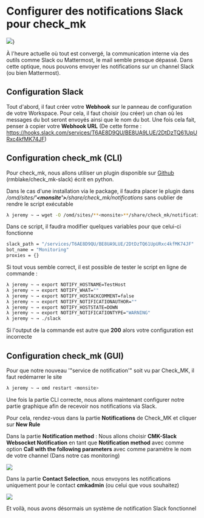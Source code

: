 # Configurer des notifications Slack pour check_mk

![](/monitoring/check_mk/screenshot_slack_monitoring.png)}

À l'heure actuelle où tout est convergé, la communication interne via
des outils comme Slack ou Mattermost, le mail semble presque dépassé.
Dans cette optique, nous pouvons envoyer les notifications sur un
channel Slack (ou bien Mattermost).

## Configuration Slack

Tout d'abord, il faut créer votre **Webhook** sur le panneau de
configuration de votre Workspace. Pour cela, il faut choisir (ou créer)
un chan où les messages du bot seront envoyés ainsi que le nom du bot.
Une fois cela fait, penser à copier votre **Webhook URL** (De cette
forme :
<https://hooks.slack.com/services/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>)

## Configuration check_mk (CLI)

Pour check_mk, nous allons utiliser un plugin disponible sur
[Github](https://github.com/rmblake/check_mk-slack)
(rmblake/check_mk-slack) écrit en python.

Dans le cas d'une installation via le package, il faudra placer le
plugin dans */omd/sites/**'<monsite'>**/share/check_mk/notifications*
sans oublier de rendre le script exécutable

```bash
λ jeremy ~ → wget -O /omd/sites/**<monsite>**/share/check_mk/notifications https://raw.githubusercontent.com/rmblake/check_mk-slack/master/slack && chmod +x /omd/sites/**<monsite>**/share/check_mk/notifications
```

Dans ce script, il faudra modifier quelques variables pour que celui-ci
fonctionne

```bash
slack_path = "/services/T6AE8D9QU/BE8UA9LUE/2DtDzTQ61UpURxc4kfMK74JF"
bot_name = "Monitoring"
proxies = {}
```

Si tout vous semble correct, il est possible de tester le script en
ligne de commande :

```bash
λ jeremy ~ → export NOTIFY_HOSTNAME=TestHost
λ jeremy ~ → export NOTIFY_WHAT=""
λ jeremy ~ → export NOTIFY_HOSTACKCOMMENT=false
λ jeremy ~ → export NOTIFY_NOTIFICATIONAUTHOR=""
λ jeremy ~ → export NOTIFY_HOSTSTATE=DOWN
λ jeremy ~ → export NOTIFY_NOTIFICATIONTYPE="WARNING"
λ jeremy ~ → ./slack
```

Si l'output de la commande est autre que **200** alors votre
configuration est incorrecte

## Configuration check_mk (GUI)

Pour que notre nouveau '"service de notification'" soit vu par Check_MK,
il faut redémarrer le site

```bash
λ jeremy ~ → omd restart <monsite>
```

Une fois la partie CLI correcte, nous allons maintenant configurer notre
partie graphique afin de recevoir nos notifications via Slack.

Pour cela, rendez-vous dans la partie **Notifications** de Check_MK et
cliquer sur **New Rule**

Dans la partie **Notification method** : Nous allons choisir **CMK-Slack
Websocket Notification** en tant que **Notification method** avec comme
option **Call with the following parameters** avec comme paramètre le
nom de votre channel (Dans notre cas monitoring)

![](/monitoring/check_mk/check_mk_notification_method.png)

Dans la partie **Contact Selection**, nous envoyons les notifications
uniquement pour le contact **cmkadmin** (ou celui que vous souhaitez)

![](/monitoring/check_mk/check_mk_user.png)

Et voilà, nous avons désormais un système de notification Slack
fonctionnel
